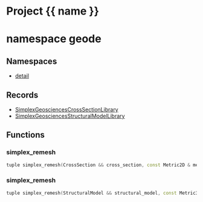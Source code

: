 <script setup>
import {useRoute} from 'vitepress'
const {path} = useRoute()
const tokens = path.split('/')
const words = tokens[2].split('-');
for (let i = 0; i < words.length; i++) {
    words[i] = words[i].charAt(0).toUpperCase() + words[i].slice(1);
    words[i] = words[i].replace('geode', 'Geode')
}
const name = words.join('-');
</script>
# Project {{ name }}

# namespace geode



## Namespaces

* [detail](detail/index.md)


## Records

* [SimplexGeosciencesCrossSectionLibrary](SimplexGeosciencesCrossSectionLibrary.md)
* [SimplexGeosciencesStructuralModelLibrary](SimplexGeosciencesStructuralModelLibrary.md)


## Functions

### simplex_remesh

```cpp
tuple simplex_remesh(CrossSection && cross_section, const Metric2D & metric)
```


### simplex_remesh

```cpp
tuple simplex_remesh(StructuralModel && structural_model, const Metric3D & metric)
```




